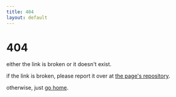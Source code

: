 ```yaml
---
title: 404
layout: default
---
```


# 404

either the link is broken or it doesn't exist.

if the link is broken, please report it over at [the page's repository](https://github.com/thacuber2a03/thacuber2a03.github.io/).

otherwise, just [go home](https://thacuber2a03.github.io/).
